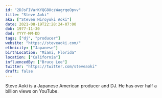 ```yaml
---
id: "2DJsFIVarKYQG8UczWagrqeOpvv"
title: "Steve Aoki"
aka: ["Steven Hiroyuki Aoki"]
date: 2021-08-19T22:28:24-07:00
dob: 1977-11-30
dod: YYYY-MM-DD
tags: ["dj", "producer"]
website: "https://steveaoki.com/"
ethnicity: ["Japanese"]
birthLocation: "Miami, Florida"
location: ["California"]
influencedBy: ["Bruce Lee"]
twitter: "https://twitter.com/steveaoki"
draft: false
---
```


Steve Aoki is a Japanese American producer and DJ. He has over half a billion
views on YouTube.
